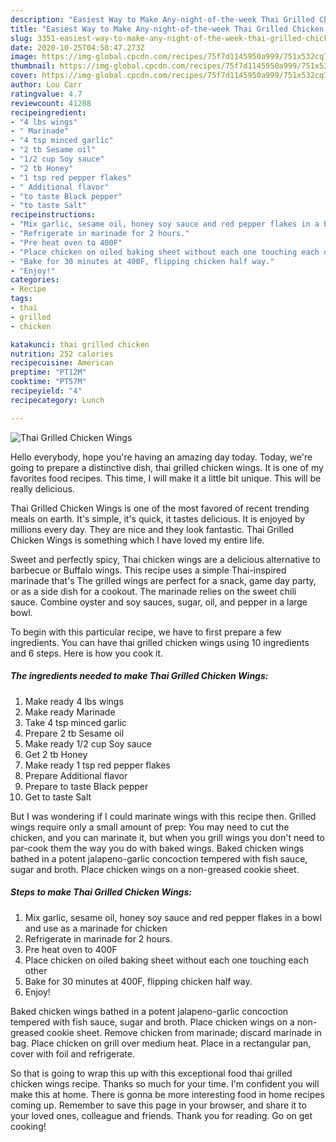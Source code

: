 ```yaml
---
description: "Easiest Way to Make Any-night-of-the-week Thai Grilled Chicken Wings"
title: "Easiest Way to Make Any-night-of-the-week Thai Grilled Chicken Wings"
slug: 3351-easiest-way-to-make-any-night-of-the-week-thai-grilled-chicken-wings
date: 2020-10-25T04:50:47.273Z
image: https://img-global.cpcdn.com/recipes/75f7d1145950a999/751x532cq70/thai-grilled-chicken-wings-recipe-main-photo.jpg
thumbnail: https://img-global.cpcdn.com/recipes/75f7d1145950a999/751x532cq70/thai-grilled-chicken-wings-recipe-main-photo.jpg
cover: https://img-global.cpcdn.com/recipes/75f7d1145950a999/751x532cq70/thai-grilled-chicken-wings-recipe-main-photo.jpg
author: Lou Carr
ratingvalue: 4.7
reviewcount: 41288
recipeingredient:
- "4 lbs wings"
- " Marinade"
- "4 tsp minced garlic"
- "2 tb Sesame oil"
- "1/2 cup Soy sauce"
- "2 tb Honey"
- "1 tsp red pepper flakes"
- " Additional flavor"
- "to taste Black pepper"
- "to taste Salt"
recipeinstructions:
- "Mix garlic, sesame oil, honey soy sauce and red pepper flakes in a bowl and use as a marinade for chicken"
- "Refrigerate in marinade for 2 hours."
- "Pre heat oven to 400F"
- "Place chicken on oiled baking sheet without each one touching each other"
- "Bake for 30 minutes at 400F, flipping chicken half way."
- "Enjoy!"
categories:
- Recipe
tags:
- thai
- grilled
- chicken

katakunci: thai grilled chicken 
nutrition: 252 calories
recipecuisine: American
preptime: "PT12M"
cooktime: "PT57M"
recipeyield: "4"
recipecategory: Lunch

---
```



![Thai Grilled Chicken Wings](https://img-global.cpcdn.com/recipes/75f7d1145950a999/751x532cq70/thai-grilled-chicken-wings-recipe-main-photo.jpg)

Hello everybody, hope you're having an amazing day today. Today, we're going to prepare a distinctive dish, thai grilled chicken wings. It is one of my favorites food recipes. This time, I will make it a little bit unique. This will be really delicious.

Thai Grilled Chicken Wings is one of the most favored of recent trending meals on earth. It's simple, it's quick, it tastes delicious. It is enjoyed by millions every day. They are nice and they look fantastic. Thai Grilled Chicken Wings is something which I have loved my entire life.

Sweet and perfectly spicy, Thai chicken wings are a delicious alternative to barbecue or Buffalo wings. This recipe uses a simple Thai-inspired marinade that&#39;s The grilled wings are perfect for a snack, game day party, or as a side dish for a cookout. The marinade relies on the sweet chili sauce. Combine oyster and soy sauces, sugar, oil, and pepper in a large bowl.


To begin with this particular recipe, we have to first prepare a few ingredients. You can have thai grilled chicken wings using 10 ingredients and 6 steps. Here is how you cook it.

<!--inarticleads1-->

##### The ingredients needed to make Thai Grilled Chicken Wings:

1. Make ready 4 lbs wings
1. Make ready  Marinade
1. Take 4 tsp minced garlic
1. Prepare 2 tb Sesame oil
1. Make ready 1/2 cup Soy sauce
1. Get 2 tb Honey
1. Make ready 1 tsp red pepper flakes
1. Prepare  Additional flavor
1. Prepare to taste Black pepper
1. Get to taste Salt


But I was wondering if I could marinate wings with this recipe then. Grilled wings require only a small amount of prep: You may need to cut the chicken, and you can marinate it, but when you grill wings you don&#39;t need to par-cook them the way you do with baked wings. Baked chicken wings bathed in a potent jalapeno-garlic concoction tempered with fish sauce, sugar and broth. Place chicken wings on a non-greased cookie sheet. 

<!--inarticleads2-->

##### Steps to make Thai Grilled Chicken Wings:

1. Mix garlic, sesame oil, honey soy sauce and red pepper flakes in a bowl and use as a marinade for chicken
1. Refrigerate in marinade for 2 hours.
1. Pre heat oven to 400F
1. Place chicken on oiled baking sheet without each one touching each other
1. Bake for 30 minutes at 400F, flipping chicken half way.
1. Enjoy!


Baked chicken wings bathed in a potent jalapeno-garlic concoction tempered with fish sauce, sugar and broth. Place chicken wings on a non-greased cookie sheet. Remove chicken from marinade; discard marinade in bag. Place chicken on grill over medium heat. Place in a rectangular pan, cover with foil and refrigerate. 

So that is going to wrap this up with this exceptional food thai grilled chicken wings recipe. Thanks so much for your time. I'm confident you will make this at home. There is gonna be more interesting food in home recipes coming up. Remember to save this page in your browser, and share it to your loved ones, colleague and friends. Thank you for reading. Go on get cooking!
